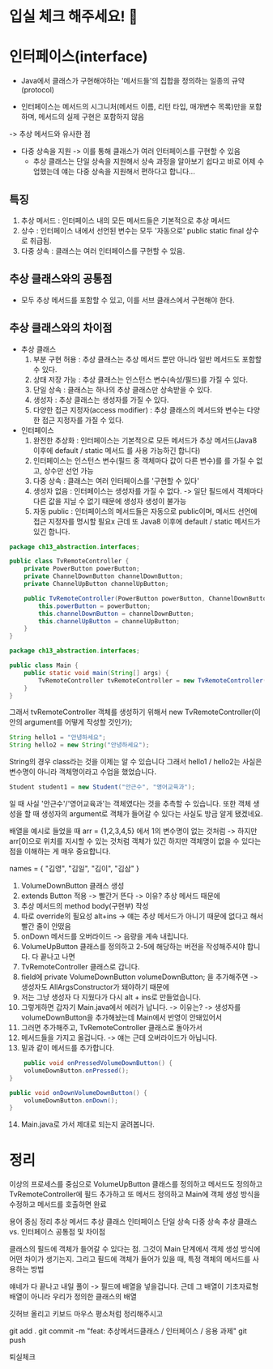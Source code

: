 # 입실 체크 해주세요! 🧨

# 인터페이스(interface)
- Java에서 클래스가 구현해야하는 '메서드들'의 집합을 정의하는
일종의 규약(protocol)

- 인터페이스는 메서드의 시그니처(메서드 이름, 리턴 타입, 매개변수 
목록)만을 포함하며, 메서드의 실제 구현은 포함하지 않음

-> 추상 메서드와 유사한 점

- 다중 상속을 지원 
-> 이를 통해 클래스가 여러 인터페이스를 구현할 수 있음
  - 추상 클래스는 단일 상속을 지원해서 상속 과정을 알아보기 쉽다고
    바로 어제 수업했는데 얘는 다중 상속을 지원해서 
    편하다고 합니다...

## 특징
1. 추상 메서드 : 인터페이스 내의 모든 메서드들은 기본적으로
    추상 메서드
2. 상수 : 인터페이스 내에서 선언된 변수는 모두 '자동으로'
    public static final 상수로 취급됨.
3. 다중 상속 : 클래스는 여러 인터페이스를 구현할 수 있음.

## 추상 클래스와의 공통점
- 모두 추상 메서드를 포함할 수 있고, 이를 서브 클래스에서
구현해야 한다.

## 추상 클래스와의 차이점
- 추상 클래스
    1. 부분 구현 허용 : 추상 클래스는 추상 메서드 뿐만 아니라
        일반 메서드도 포함할 수 있다.
    2. 상태 저장 가능 : 추상 클래스는 인스턴스 변수(속성/필드)를
        가질 수 있다.
    3. 단일 상속 : 클래스는 하나의 추상 클래스만 상속받을 수
       있다.
    4. 생성자 : 추상 클래스는 생성자를 가질 수 있다.
    5. 다양한 접근 지정자(access modifier) : 추상 클래스의
        메서드와 변수는 다양한 접근 지정자를 가질 수 있다.
- 인터페이스
    1. 완전한 추상화 : 인터페이스는 기본적으로 모든 메서드가
        추상 메서드(Java8 이후에 default / static 메서드
        를 사용 가능하긴 합니다)
    2. 인터페이스는 인스턴스 변수(필드 중 객체마다 값이 다른 변수)를
        를 가질 수 없고, 상수만 선언 가능
    3. 다중 상속 : 클래스는 여러 인터페이스를 '구현할 수 있다' 
    4. 생성자 없음 : 인터페이스는 생성자를 가질 수 없다.
        -> 일단 필드에서 객체마다 다른 값을 지닐 수 없기
        때문에 생성자 생성이 불가능
    5. 자동 public : 인터페이스의 메서드들은 자동으로
        public이며, 메서드 선언에 접근 지정자를 명시할 필요x
        근데 또 Java8 이후에 default / static 메서드가
        있긴 합니다.

```java
package ch13_abstraction.interfaces;

public class TvRemoteController {
    private PowerButton powerButton;
    private ChannelDownButton channelDownButton;
    private ChannelUpButton channelUpButton;

    public TvRemoteController(PowerButton powerButton, ChannelDownButton channelDownButton, ChannelUpButton channelUpButton) {
        this.powerButton = powerButton;
        this.channelDownButton = channelDownButton;
        this.channelUpButton = channelUpButton;
    }
}

package ch13_abstraction.interfaces;

public class Main {
    public static void main(String[] args) {
        TvRemoteController tvRemoteController = new TvRemoteController();
    }
}
```

그래서 tvRemoteController 객체를 생성하기 위해서
new TvRemoteController(이 안의 argument를 어떻게 작성할 것인가);

```java
String hello1 = "안녕하세요";
String hello2 = new String("안녕하세요");
```
String의 경우 class라는 것을 이제는 알 수 있습니다
그래서 hello1 / hello2는 사실은 변수명이 아니라 객체명이라고
수업을 했었습니다.
```java
Student student1 = new Student("안근수", "영어교육과");
```
일 때 사실 '안근수'/'영어교육과'는 객체였다는 것을 추측할 수
있습니다. 또한 객체 생성을 할 때 생성자의 argument로
객체가 들어갈 수 있다는 사실도 방금 알게 됐겠네요.

배열을 예시로 들었을 때
arr = {1,2,3,4,5}
에서 1의 변수명이 없는 것처럼 -> 하지만 arr[0]으로 위치를 지시할
수 있는 것처럼
객체가 있긴 하지만 객체명이 없을 수 있다는 점을 이해하는 게
매우 중요합니다.

names = { "김영", "김일", "김이", "김삼" }

1. VolumeDownButton 클래스 생성
2. extends Button 적용 -> 빨간거 뜬다 -> 이유?
추상 메서드 때문에
3. 추상 메서드의 method body(구현부) 작성
4. 따로 override의 필요성 alt+ins -> 얘는
추상 메서드가 아니기 때문에 없다고 해서 빨간 줄이 안떴음
5. onDown 메서드를 오버라이드 -> 음량을 계속 내립니다.
6. VolumeUpButton 클래스를 정의하고 2-5에 해당하는
버전을 작성해주셔야 합니다. 다 끝나고 나면
7. TvRemoteController 클래스로 갑니다.
8. field에 private VolumeDownButton volumeDownButton;
을 추가해주면 -> 생성자도 AllArgsConstructor가 돼야하기 때문에
9. 저는 그냥 생성자 다 지웠다가 다시 alt + ins로 만들었습니다.
10. 그렇게하면 갑자기 Main.java에서 에러가 납니다. -> 이유는?
-> 생성자를 volumeDownButton을 추가해놨는데 Main에서 반영이 안돼있어서
11. 그러면 추가해주고, TvRemoteController 클래스로 돌아가서
12. 메서드들을 가지고 올겁니다. -> 얘는 근데 오버라이드가 아닙니다.
13. 밑과 같이 메서드를 추가합니다.
```java
    public void onPressedVolumeDownButton() {
    volumeDownButton.onPressed();
}

public void onDownVolumeDownButton() {
    volumeDownButton.onDown();
}
```
14. Main.java로 가서 제대로 되는지 굴려봅니다.

# 정리

이상의 프로세스를 중심으로 VolumeUpButton 클래스를 정의하고
메서드도 정의하고 TvRemoteController에 필드 추가하고
또 메서드 정의하고
Main에 객체 생성 방식을 수정하고
메서드를 호출하면 완료

용어 중심 정리
추상 메서드
추상 클래스
인터페이스
단일 상속
다중 상속
추상 클래스 vs. 인터페이스 공통점 및 차이점

클래스의 필드에 객체가 들어갈 수 있다는 점.
그것이 Main 단계에서 객체 생성 방식에 어떤 차이가 생기는지.
그리고 필드에 객체가 들어가 있을 때, 특정 객체의 메서드를 사용하는 방법

얘네가 다 끝나고 내일 풀이 -> 필드에 배열을 넣을겁니다.
근데 그 배열이 기초자료형 배열이 아니라 우리가 정의한 클래스의 배열

깃허브 올리고 키보드 마우스 평소처럼 정리해주시고

git add .
git commit -m "feat: 추상메서드클래스 / 인터페이스 / 응용 과제"
git push

퇴실체크